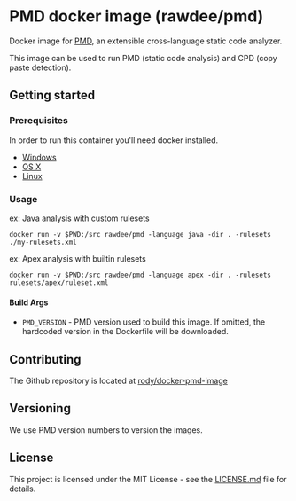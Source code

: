 # PMD docker image (rawdee/pmd)

Docker image for [PMD](https://pmd.github.io/), an extensible cross-language static code analyzer.

This image can be used to run PMD (static code analysis) and CPD (copy paste detection).

## Getting started

### Prerequisites

In order to run this container you'll need docker installed.

 - [Windows](https://docs.docker.com/windows/started)
 - [OS X](https://docs.docker.com/mac/started/)
 - [Linux](https://docs.docker.com/linux/started/)

### Usage

ex: Java analysis with custom rulesets

`docker run -v $PWD:/src rawdee/pmd -language java -dir . -rulesets ./my-rulesets.xml`

ex: Apex analysis with builtin rulesets

`docker run -v $PWD:/src rawdee/pmd -language apex -dir . -rulesets rulesets/apex/ruleset.xml`

#### Build Args

  - `PMD_VERSION` - PMD version used to build this image. If omitted, the hardcoded version in the Dockerfile will be downloaded.

## Contributing

The Github repository is located at [rody/docker-pmd-image](https://github.com/rody/docker-pmd-image)

## Versioning

We use PMD version numbers to version the images.

## License

This project is licensed under the MIT License - see the [LICENSE.md](LICENSE.md) file for details.
